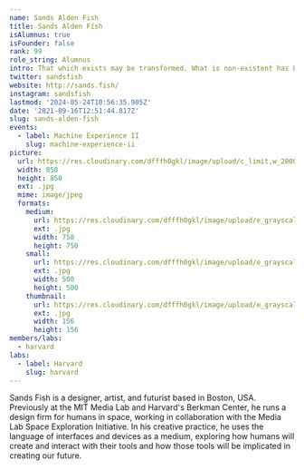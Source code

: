 ```yaml
---
name: Sands Alden Fish
title: Sands Alden Fish
isAlumnus: true
isFounder: false
rank: 99
role_string: Alumnus
intro: That which exists may be transformed. What is non-existent has boundless uses. —Lao-Tse
twitter: sandsfish
website: http://sands.fish/
instagram: sandsfish
lastmod: '2024-05-24T10:56:35.905Z'
date: '2021-09-16T12:51:44.817Z'
slug: sands-alden-fish
events:
  - label: Machine Experience II
    slug: machine-experience-ii
picture:
  url: https://res.cloudinary.com/dfffh0gkl/image/upload/c_limit,w_2000,h_2000/e_grayscale/v1629122117/sands_0bfb3a717e.jpg
  width: 850
  height: 850
  ext: .jpg
  mime: image/jpeg
  formats:
    medium:
      url: https://res.cloudinary.com/dfffh0gkl/image/upload/e_grayscale/v1629122118/medium_sands_0bfb3a717e.jpg
      ext: .jpg
      width: 750
      height: 750
    small:
      url: https://res.cloudinary.com/dfffh0gkl/image/upload/e_grayscale/v1629122119/small_sands_0bfb3a717e.jpg
      ext: .jpg
      width: 500
      height: 500
    thumbnail:
      url: https://res.cloudinary.com/dfffh0gkl/image/upload/e_grayscale/v1629122118/thumbnail_sands_0bfb3a717e.jpg
      ext: .jpg
      width: 156
      height: 156
members/labs:
  - harvard
labs:
  - label: Harvard
    slug: harvard
---
```

Sands Fish is a designer, artist, and futurist based in Boston, USA. Previously at the MIT Media Lab and Harvard's Berkman Center, he runs a design firm for humans in space, working in collaboration with the Media Lab Space Exploration Initiative. In his creative practice, he uses the language of interfaces and devices as a medium, exploring how humans will create and interact with their tools and how those tools will be implicated in creating our future.
